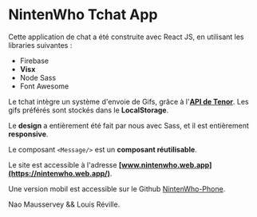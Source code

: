 # NintenWho Tchat App

Cette application de chat a été construite avec React JS, en utilisant les libraries suivantes :
- Firebase
- **Visx**
- Node Sass
- Font Awesome

Le tchat intègre un système d'envoie de Gifs, grâce à l'**[API de Tenor](https://tenor.com/gifapi/documentation)**. Les gifs préférés sont stockés dans le **LocalStorage**.

Le **design** a entièrement été fait par nous avec Sass, et il est entièrement **responsive**.

Le composant ``<Message/>`` est un **composant réutilisable**.

Le site est accessible à l'adresse **[www.nintenwho.web.app](https://nintenwho.web.app/)**.

Une version mobil est accessible sur le Github [NintenWho-Phone](https://github.com/LouisRvlE/NintenWho-Phone).

Nao Mausservey && Louis Réville.